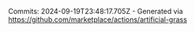 Commits: 2024-09-19T23:48:17.705Z - Generated via https://github.com/marketplace/actions/artificial-grass
<br>
